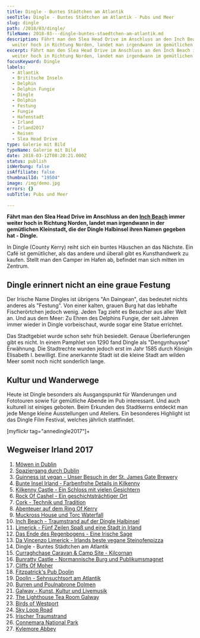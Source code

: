 ```yaml
---
title: Dingle - Buntes Städtchen am Atlantik
seoTitle: Dingle - Buntes Städtchen am Atlantik - Pubs und Meer
slug: dingle
path: /2018/03/dingle/
fileName: 2018-03---dingle-buntes-staedtchen-am-atlantik.md
description: Fährt man den Slea Head Drive im Anschluss an den Inch Beach immer
  weiter hoch in Richtung Norden, landet man irgendwann im gemütlichen Dingle.
excerpt: Fährt man den Slea Head Drive im Anschluss an den Inch Beach immer
  weiter hoch in Richtung Norden, landet man irgendwann im gemütlichen Dingle.
focusKeyword: Dingle
labels:
  - Atlantik
  - Brititsche Inseln
  - Delphin
  - Delphin Fungie
  - Dingle
  - Dolphin
  - Festung
  - Fungie
  - Hafenstadt
  - Irland
  - Irland2017
  - Reisen
  - Slea Head Drive
type: Galerie mit Bild
typeName: Galerie mit Bild
date: 2018-03-12T08:20:21.000Z
status: publish
isWerbung: false
isAffiliate: false
thumbnailId: "19504"
image: /img/demo.jpg
errors: {}
subTitle: Pubs und Meer
  
---
```


**Fährt man den Slea Head Drive im Anschluss an den
[Inch Beach](/2018/02/lieblingsstrand-inch-beach/) immer weiter hoch in Richtung
Norden, landet man irgendwann in der gemütlichen Kleinstadt, die der Dingle
Halbinsel ihren Namen gegeben hat - Dingle.**

In Dingle (County Kerry) reiht sich ein buntes Häuschen an das Nächste. Ein Café
ist gemütlicher, als das andere und überall gibt es Kunsthandwerk zu kaufen.
Stellt man den Camper im Hafen ab, befindet man sich mitten im Zentrum.

## Dingle erinnert nicht an eine graue Festung

Der Irische Name Dingles ist übrigens "An Daingean", das bedeutet nichts anderes
als "Festung". Von einer kalten, grauen Burg hat das lebhafte Fischerörtchen
jedoch wenig. Jeden Tag zieht es Besucher aus aller Welt an. Und aus dem Meer:
Zu Ehren des Delphins Fungie, der seit Jahren immer wieder in Dingle
vorbeischaut, wurde sogar eine Statue errichtet.

Das Stadtgebiet wurde schon sehr früh besiedelt. Genaue Überlieferungen gibt es
nicht. In einem Pamphlet von 1290 fand Dingle als "Dengynhuysse" Erwähnung. Die
Stadtrechte wurden jedoch erst im Jahr 1585 durch Königin Elisabeth I.
bewilligt. Eine anerkannte Stadt ist die kleine Stadt am wilden Meer somit noch
nicht sonderlich lange.

## Kultur und Wanderwege

Heute ist Dingle besonders als Ausgangspunkt für Wanderungen und Fototouren
sowie für gemütliche Abende im Pub interessant. Und auch kulturell ist einiges
geboten. Beim Erkunden des Stadtkerns entdeckt man jede Menge kleine
Ausstellungen und Ateliers. Ein besonderes Highlight ist das Dingle Film
Festival, welches jährlich stattfindet.

[myflickr tag="annedingle2017"]+

## Wegweiser Irland 2017

1.  [Möwen in Dublin](/2017/10/moewen-in-dublin/)
1.  [Spaziergang durch Dublin](/2017/10/kleiner-spaziergang-durch-dublin/)
1.  [Guinness ist vegan - Unser Besuch in der St. James Gate Brewery](/2017/10/guinness-ist-vegan-brauerei-besuch/)
1.  [Bunte Insel Irland - Farbenfrohe Details in Kilkenny](/2017/11/kilkenny-bunte-insel-irland/)
1.  [Kilkenny Castle - Ein Schloss mit vielen Gesichtern](/2017/11/kilkenny-castle/)
1.  [Rock Of Cashel - Ein geschichtsträchtiger Ort](/2017/11/rock-of-cashel/)
1.  [Cork - Technik und Tradition](/2017/12/cork/)
1.  [Abenteuer auf dem Ring Of Kerry](/2018/01/ring-of-kerry/)
1.  [Muckross House und Torc Waterfall](/2018/02/muckross-house-und-torc-waterfall-irland/)
1.  [Inch Beach - Traumstrand auf der Dingle Halbinsel](/2018/02/lieblingsstrand-inch-beach/)
1.  [Limerick - Fünf Zeilen Spaß und eine Stadt in Irland](/2018/02/limerick/)
1.  [Das Ende des Regenbogens - Eine Irische Sage](/2018/02/das-ende-des-regenbogens/)
1.  [Da Vincenzo Limerick - Irlands beste vegane Steinofenpizza](/2018/03/da-vincenzo-limerick/)
1.  Dingle - Buntes Städtchen am Atlantik
1.  [Curraghchase Caravan &amp; Camp Site - Kilcornan](/2018/03/curraghchase-caravan-camp-site/)
1.  [Bunratty Castle - Normannische Burg und Publikumsmagnet](/2018/03/bunratty-castle/)
1.  [Cliffs Of Moher](/2018/04/cliffs-of-moher/)
1.  [Fitzpatrick's Pub Doolin](/2018/04/fitzpatricks-pub-doolin/)
1.  [Doolin - Sehnsuchtsort am Atlantik](/2018/04/doolin/)
1.  [Burren und Poulnabrone Dolmen](/2018/04/poulnabrone-dolmen-burren/)
1.  [Galway - Kunst, Kultur und Livemusik](/2018/04/galway/)
1.  [The Lighthouse Tea Room Galway](/2018/05/the-lighthouse-tea-room-galway/)
1.  [Birds of Westport](/2018/05/birds-of-westport/)
1.  [Sky Loop Road](/2018/05/sky-loop-road-clifden/)
1.  [Irischer Traumstrand](/2018/05/irischer-traumstrand/)
1.  [Connemara National Park](/2018/05/connemara-national-park/)
1.  [Kylemore Abbey](/2018/05/kylemore-abbey/)

  